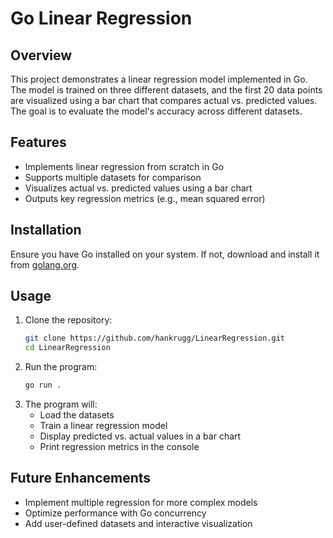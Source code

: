 # Go Linear Regression

## Overview  
This project demonstrates a linear regression model implemented in Go. The model is trained on three different datasets, and the first 20 data points are visualized using a bar chart that compares actual vs. predicted values. The goal is to evaluate the model's accuracy across different datasets.

## Features  
- Implements linear regression from scratch in Go  
- Supports multiple datasets for comparison  
- Visualizes actual vs. predicted values using a bar chart  
- Outputs key regression metrics (e.g., mean squared error)  

## Installation  
Ensure you have Go installed on your system. If not, download and install it from [golang.org](https://golang.org/).  

## Usage  
1. Clone the repository:  
   ```sh
   git clone https://github.com/hankrugg/LinearRegression.git
   cd LinearRegression
   ```
2. Run the program:  
   ```sh
   go run .
   ```
3. The program will:  
   - Load the datasets  
   - Train a linear regression model  
   - Display predicted vs. actual values in a bar chart  
   - Print regression metrics in the console  

## Future Enhancements  
- Implement multiple regression for more complex models  
- Optimize performance with Go concurrency  
- Add user-defined datasets and interactive visualization  

